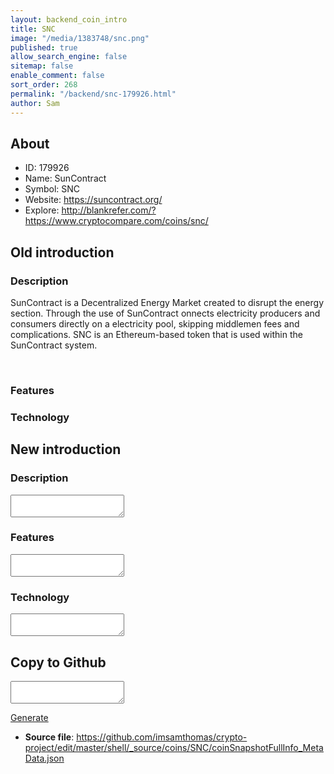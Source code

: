 ```yaml
---
layout: backend_coin_intro
title: SNC
image: "/media/1383748/snc.png"
published: true
allow_search_engine: false
sitemap: false
enable_comment: false
sort_order: 268
permalink: "/backend/snc-179926.html"
author: Sam
---
```


## About

- ID: 179926
- Name: SunContract
- Symbol: SNC
- Website: https://suncontract.org/
- Explore: http://blankrefer.com/?https://www.cryptocompare.com/coins/snc/


## Old introduction

### Description

<p>SunContract is a <span>Decentralized Energy Market created to </span>disrupt the energy section. Through the use of SunContract <span>onnects </span><span>electricity producers and consumers directly on a electricity pool, skipping middlemen fees and complications. SNC is an Ethereum-based token that is used within the SunContract system.</span></p><p> </p>

### Features


### Technology




## New introduction


### Description
<textarea id="meta_description" name="description"></textarea>

### Features
<textarea id="meta_features" name="features"></textarea>

### Technology
<textarea id="meta_technology" name="technology"></textarea>


## Copy to Github

<textarea id="coinsnapshotfullinfo_metadata"></textarea>

<a href="#gen" onclick="generateMetaDatJson()">Generate</a>

- **Source file**: <a href="https://github.com/imsamthomas/crypto-project/edit/master/shell/_source/coins/SNC/coinSnapshotFullInfo_MetaData.json">https://github.com/imsamthomas/crypto-project/edit/master/shell/_source/coins/SNC/coinSnapshotFullInfo_MetaData.json</a>


